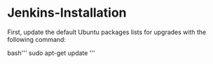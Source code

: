 # Jenkins-Installation
First, update the default Ubuntu packages lists for upgrades with the following command:

bash'''
sudo apt-get update
'''

